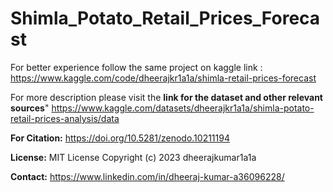 # Shimla_Potato_Retail_Prices_Forecast
For better experience follow the same project on kaggle link :  https://www.kaggle.com/code/dheerajkr1a1a/shimla-retail-prices-forecast

For more description please visit the **link for the dataset and other relevant sources**" https://www.kaggle.com/datasets/dheerajkr1a1a/shimla-potato-retail-prices-analysis/data

**For Citation:** https://doi.org/10.5281/zenodo.10211194

**License:** MIT License Copyright (c) 2023 dheerajkumar1a1a

**Contact:** https://www.linkedin.com/in/dheeraj-kumar-a36096228/

